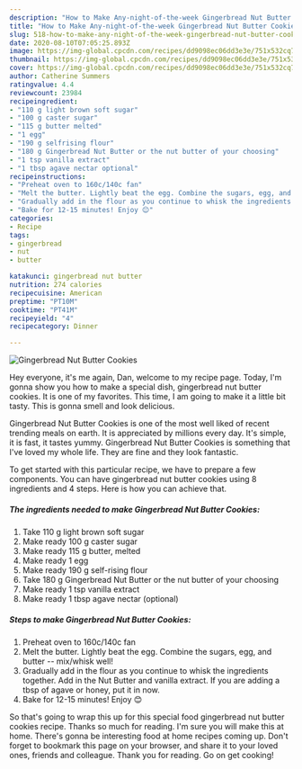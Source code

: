 ```yaml
---
description: "How to Make Any-night-of-the-week Gingerbread Nut Butter Cookies"
title: "How to Make Any-night-of-the-week Gingerbread Nut Butter Cookies"
slug: 518-how-to-make-any-night-of-the-week-gingerbread-nut-butter-cookies
date: 2020-08-10T07:05:25.893Z
image: https://img-global.cpcdn.com/recipes/dd9098ec06dd3e3e/751x532cq70/gingerbread-nut-butter-cookies-recipe-main-photo.jpg
thumbnail: https://img-global.cpcdn.com/recipes/dd9098ec06dd3e3e/751x532cq70/gingerbread-nut-butter-cookies-recipe-main-photo.jpg
cover: https://img-global.cpcdn.com/recipes/dd9098ec06dd3e3e/751x532cq70/gingerbread-nut-butter-cookies-recipe-main-photo.jpg
author: Catherine Summers
ratingvalue: 4.4
reviewcount: 23984
recipeingredient:
- "110 g light brown soft sugar"
- "100 g caster sugar"
- "115 g butter melted"
- "1 egg"
- "190 g selfrising flour"
- "180 g Gingerbread Nut Butter or the nut butter of your choosing"
- "1 tsp vanilla extract"
- "1 tbsp agave nectar optional"
recipeinstructions:
- "Preheat oven to 160c/140c fan"
- "Melt the butter. Lightly beat the egg. Combine the sugars, egg, and butter -- mix/whisk well!"
- "Gradually add in the flour as you continue to whisk the ingredients together. Add in the Nut Butter and vanilla extract. If you are adding a tbsp of agave or honey, put it in now."
- "Bake for 12-15 minutes! Enjoy 😊"
categories:
- Recipe
tags:
- gingerbread
- nut
- butter

katakunci: gingerbread nut butter 
nutrition: 274 calories
recipecuisine: American
preptime: "PT10M"
cooktime: "PT41M"
recipeyield: "4"
recipecategory: Dinner

---
```



![Gingerbread Nut Butter Cookies](https://img-global.cpcdn.com/recipes/dd9098ec06dd3e3e/751x532cq70/gingerbread-nut-butter-cookies-recipe-main-photo.jpg)

Hey everyone, it's me again, Dan, welcome to my recipe page. Today, I'm gonna show you how to make a special dish, gingerbread nut butter cookies. It is one of my favorites. This time, I am going to make it a little bit tasty. This is gonna smell and look delicious.

Gingerbread Nut Butter Cookies is one of the most well liked of recent trending meals on earth. It is appreciated by millions every day. It's simple, it is fast, it tastes yummy. Gingerbread Nut Butter Cookies is something that I've loved my whole life. They are fine and they look fantastic.




To get started with this particular recipe, we have to prepare a few components. You can have gingerbread nut butter cookies using 8 ingredients and 4 steps. Here is how you can achieve that.

<!--inarticleads1-->

##### The ingredients needed to make Gingerbread Nut Butter Cookies:

1. Take 110 g light brown soft sugar
1. Make ready 100 g caster sugar
1. Make ready 115 g butter, melted
1. Make ready 1 egg
1. Make ready 190 g self-rising flour
1. Take 180 g Gingerbread Nut Butter or the nut butter of your choosing
1. Make ready 1 tsp vanilla extract
1. Make ready 1 tbsp agave nectar (optional)




<!--inarticleads2-->

##### Steps to make Gingerbread Nut Butter Cookies:

1. Preheat oven to 160c/140c fan
1. Melt the butter. Lightly beat the egg. Combine the sugars, egg, and butter -- mix/whisk well!
1. Gradually add in the flour as you continue to whisk the ingredients together. Add in the Nut Butter and vanilla extract. If you are adding a tbsp of agave or honey, put it in now.
1. Bake for 12-15 minutes! Enjoy 😊




So that's going to wrap this up for this special food gingerbread nut butter cookies recipe. Thanks so much for reading. I'm sure you will make this at home. There's gonna be interesting food at home recipes coming up. Don't forget to bookmark this page on your browser, and share it to your loved ones, friends and colleague. Thank you for reading. Go on get cooking!
